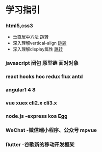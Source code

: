 # 学习指引

### html5,css3 
- 垂直居中方法 [跳转](https://github.com/xujun820261729/testjun/blob/master/CSS/%E5%9E%82%E7%9B%B4%E5%B1%85%E4%B8%AD.md)
- 深入理解vertical-align [跳转](https://github.com/xujun820261729/testjun/blob/master/CSS/%E6%B7%B1%E5%85%A5%E7%90%86%E8%A7%A3vertical-align.md)
- 深入理解display属性 [跳转](https://github.com/xujun820261729/testjun/blob/master/CSS/display%E5%B1%9E%E6%80%A7.md)

### javascript 闭包 原型链 面对对象

### react hooks  hoc redux flux antd 

### angular1 4 8 

### vue xuex cli2.x cli3.x

### node.js -express  koa  Egg

### WeChat -微信端小程序、公众号 mpvue 

### flutter -谷歌新的移动开发框架

